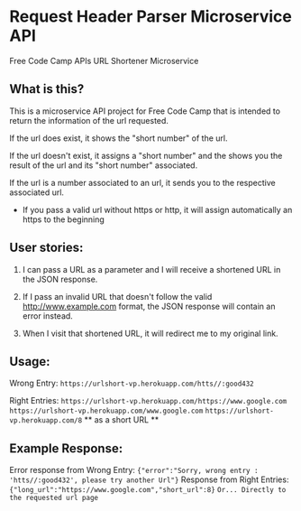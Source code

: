 # Request Header Parser Microservice API
Free Code Camp APIs URL Shortener Microservice

## What is this?
This is a microservice API project for Free Code Camp that is intended to return the information of the url requested.

If the url does exist, it shows the "short number" of the url.

If the url doesn't exist, it assigns a "short number" and the shows you the result of the url and its "short number" associated.

If the url is a number associated to an url, it sends you to the respective associated url.

* If you pass a valid url without https or http, it will assign automatically an https to the beginning

## User stories:
1) I can pass a URL as a parameter and I will receive a shortened URL in the JSON response.

2) If I pass an invalid URL that doesn't follow the valid http://www.example.com format, the JSON response will contain an error instead.

3) When I visit that shortened URL, it will redirect me to my original link.

## Usage:
Wrong Entry:
`https://urlshort-vp.herokuapp.com/htts//:good432`

Right Entries:
`https://urlshort-vp.herokuapp.com/https://www.google.com`
`https://urlshort-vp.herokuapp.com/www.google.com`
`https://urlshort-vp.herokuapp.com/8`     ** as a short URL **

## Example Response:
Error response from Wrong Entry:
`{"error":"Sorry, wrong entry : 'htts//:good432', please try another Url"}`
Response from Right Entries:
`{"long_url":"https://www.google.com","short_url":8}`
`Or... Directly to the requested url page`
